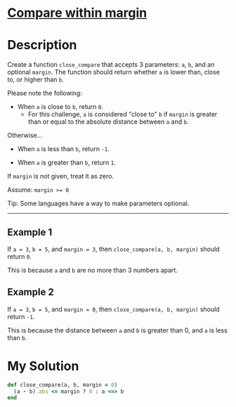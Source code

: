 # [Compare within margin](https://www.codewars.com/kata/56453a12fcee9a6c4700009c)

# Description
Create a function `close_compare` that accepts 3 parameters: `a`, `b`, and an optional `margin`. The function should 
return whether `a` is lower than, close to, or higher than `b`.

Please note the following:

* When `a` is close to `b`, return `0`.
    + For this challenge, `a` is considered "close to" `b` if `margin` is greater than or equal to the absolute distance
between `a` and `b`.

Otherwise...

* When `a` is less than `b`, return `-1`.

* When `a` is greater than `b`, return `1`.

If `margin` is not given, treat it as zero.

Assume: `margin >= 0`

Tip: Some languages have a way to make parameters optional.

---

## Example 1

If `a = 3`, `b = 5`, and `margin = 3`, then `close_compare(a, b, margin)` should return `0`.

This is because `a` and `b` are no more than 3 numbers apart.

## Example 2

If `a = 3`, `b = 5`, and `margin = 0`, then `close_compare(a, b, margin)` should return `-1`.

This is because the distance between `a` and `b` is greater than 0, and `a` is less than `b`.

# My Solution
```ruby
def close_compare(a, b, margin = 0)
  (a - b).abs <= margin ? 0 : a <=> b
end
```
